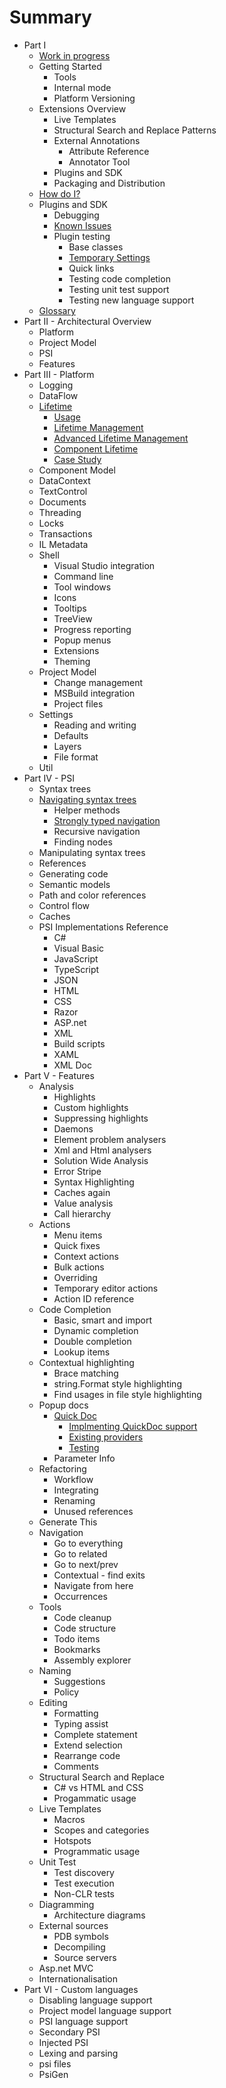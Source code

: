 # Summary

* Part I
    * [Work in progress](wip.md)
    * Getting Started
        * Tools
        * Internal mode
        * Platform Versioning
    * Extensions Overview
        * Live Templates
        * Structural Search and Replace Patterns
        * External Annotations
            * Attribute Reference
            * Annotator Tool
        * Plugins and SDK
        * Packaging and Distribution
    * [How do I?](HowDoI.md)
    * Plugins and SDK
        * Debugging
        * [Known Issues](Intro/KnownIssues.md)
        * Plugin testing
            * Base classes
            * [Temporary Settings](Plugins/TemporarySettings.md)
            * Quick links
            * Testing code completion
            * Testing unit test support
            * Testing new language support
    * [Glossary](Intro/Glossary.md)
* Part II - Architectural Overview
    * Platform
    * Project Model
    * PSI
    * Features
* Part III - Platform
    * Logging
    * DataFlow
    * [Lifetime](Platform/Lifetime.md)
        * [Usage](Platform/Lifetime/Usage.md)
        * [Lifetime Management](Platform/Lifetime/LifetimeDefinition.md)
        * [Advanced Lifetime Management](Platform/Lifetime/Advanced.md)
        * [Component Lifetime](Platform/Lifetime/ComponentModel.md)
        * [Case Study](Platform/Lifetime/CaseStudy.md)
    * Component Model
    * DataContext
    * TextControl
    * Documents
    * Threading
    * Locks
    * Transactions
    * IL Metadata
    * Shell
        * Visual Studio integration
        * Command line
        * Tool windows
        * Icons
        * Tooltips
        * TreeView
        * Progress reporting
        * Popup menus
        * Extensions
        * Theming
    * Project Model
        * Change management
        * MSBuild integration
        * Project files
    * Settings
        * Reading and writing
        * Defaults
        * Layers
        * File format
    * Util
* Part IV - PSI
    * Syntax trees
    * [Navigating syntax trees](PSI/NavigatingSyntaxTrees.md)
        * Helper methods
        * [Strongly typed navigation](PSI/SyntaxTrees/StronglyTypedNavigation.md)
        * Recursive navigation
        * Finding nodes
    * Manipulating syntax trees
    * References
    * Generating code
    * Semantic models
    * Path and color references
    * Control flow
    * Caches
    * PSI Implementations Reference
        * C#
        * Visual Basic
        * JavaScript
        * TypeScript
        * JSON
        * HTML
        * CSS
        * Razor
        * ASP.net
        * XML
        * Build scripts
        * XAML
        * XML Doc
* Part V - Features
    * Analysis
        * Highlights
        * Custom highlights
        * Suppressing highlights
        * Daemons
        * Element problem analysers
        * Xml and Html analysers
        * Solution Wide Analysis
        * Error Stripe
        * Syntax Highlighting
        * Caches again
        * Value analysis
        * Call hierarchy
    * Actions
        * Menu items
        * Quick fixes
        * Context actions
        * Bulk actions
        * Overriding
        * Temporary editor actions
        * Action ID reference
    * Code Completion
        * Basic, smart and import
        * Dynamic completion
        * Double completion
        * Lookup items
    * Contextual highlighting
        * Brace matching
        * string.Format style highlighting
        * Find usages in file style highlighting
    * Popup docs
        * [Quick Doc](Features/QuickDoc/Overview.md)
            * [Implmenting QuickDoc support](Features/QuickDoc/Implementing.md)
            * [Existing providers](Features/QuickDoc/ExistingProviders.md)
            * [Testing](Features/QuickDoc/Testing.md)
        * Parameter Info
    * Refactoring
        * Workflow
        * Integrating
        * Renaming
        * Unused references
    * Generate This
    * Navigation
        * Go to everything
        * Go to related
        * Go to next/prev
        * Contextual - find exits
        * Navigate from here
        * Occurrences
    * Tools
        * Code cleanup
        * Code structure
        * Todo items
        * Bookmarks
        * Assembly explorer
    * Naming
        * Suggestions
        * Policy
    * Editing
        * Formatting
        * Typing assist
        * Complete statement
        * Extend selection
        * Rearrange code
        * Comments
    * Structural Search and Replace
        * C# vs HTML and CSS
        * Progammatic usage
    * Live Templates
        * Macros
        * Scopes and categories
        * Hotspots
        * Programmatic usage
    * Unit Test
        * Test discovery
        * Test execution
        * Non-CLR tests
    * Diagramming
        * Architecture diagrams
    * External sources
        * PDB symbols
        * Decompiling
        * Source servers
    * Asp.net MVC
    * Internationalisation
* Part VI - Custom languages
    * Disabling language support
    * Project model language support
    * PSI language support
    * Secondary PSI
    * Injected PSI
    * Lexing and parsing
    * psi files
    * PsiGen

